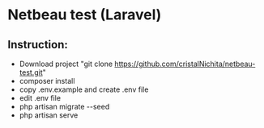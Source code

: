 <h1>Netbeau test (Laravel)</h1>

<h2>Instruction:</h2>

- Download project "git clone https://github.com/cristalNichita/netbeau-test.git"
- composer install
- copy .env.example and create .env file
- edit .env file
- php artisan migrate --seed
- php artisan serve
